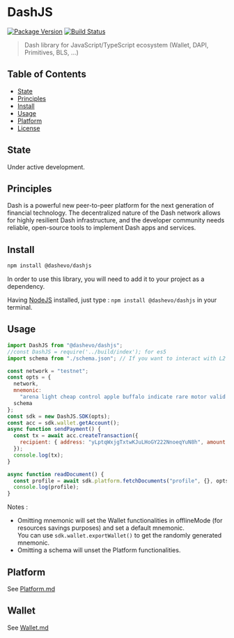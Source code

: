 # DashJS

[![Package Version](https://img.shields.io/github/package-json/v/dashevo/dashjs.svg?&style=flat-square)](https://www.npmjs.org/package/@dashevo/dashjs)
[![Build Status](https://img.shields.io/travis/com/dashevo/dashjs.svg?branch=master&style=flat-square)](https://travis-ci.com/dashevo/dashjs)

> Dash library for JavaScript/TypeScript ecosystem (Wallet, DAPI, Primitives, BLS, ...)

## Table of Contents

- [State](#state)
- [Principles](#principles)
- [Install](#install)
- [Usage](#usage)
- [Platform](#platform)
- [License](#license)

## State

Under active development.

## Principles

Dash is a powerful new peer-to-peer platform for the next generation of financial technology. The decentralized nature of the Dash network allows for highly resilient Dash infrastructure, and the developer community needs reliable, open-source tools to implement Dash apps and services.

## Install

```sh
npm install @dashevo/dashjs
```

In order to use this library, you will need to add it to your project as a dependency.

Having [NodeJS](https://nodejs.org/) installed, just type : `npm install @dashevo/dashjs` in your terminal.

## Usage

```js
import DashJS from "@dashevo/dashjs";
//const DashJS = require('../build/index'); for es5
import schema from "./schema.json"; // If you want to interact with L2 (DPA)

const network = "testnet";
const opts = {
  network,
  mnemonic:
    "arena light cheap control apple buffalo indicate rare motor valid accident isolate",
  schema
};
const sdk = new DashJS.SDK(opts);
const acc = sdk.wallet.getAccount();
async function sendPayment() {
  const tx = await acc.createTransaction({
    recipient: { address: "yLptqWxjgTxtwKJuLHoGY222NnoeqYuN8h", amount: 0.12 }
  });
  console.log(tx);
}

async function readDocument() {
  const profile = await sdk.platform.fetchDocuments("profile", {}, opts);
  console.log(profile);
}
```

Notes :

- Omitting mnemonic will set the Wallet functionalities in offlineMode (for resources savings purposes) and set a default mnemonic.  
  You can use `sdk.wallet.exportWallet()` to get the randomly generated mnemonic.
- Omitting a schema will unset the Platform functionalities.

## Platform

See [Platform.md](/docs/Platform.md)

## Wallet

See [Wallet.md](/docs/Wallet.md)
